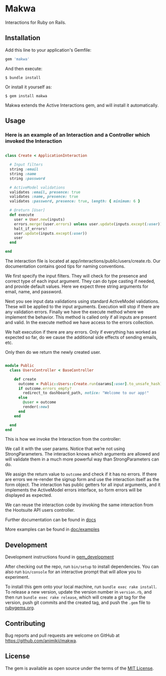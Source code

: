 # Makwa

Interactions for Ruby on Rails.

## Installation

Add this line to your application's Gemfile:

```ruby
gem 'makwa'
```

And then execute:

```shell
$ bundle install
```

Or install it yourself as:

```shell
$ gem install makwa
```

Makwa extends the Active Interactions gem, and will install it automatically.

## Usage

### Here is an example of an Interaction and a Controller which invoked the Interaction

```ruby

class Create < ApplicationInteraction

  # Input filters
  string :email
  string :name
  string :password

  # ActiveModel validations
  validates :email, presence: true
  validates :name, presence: true
  validates :password, presence: true, length: { minimum: 6 }

  # @return [User]
  def execute
    user = User.new(inputs)
    errors.merge!(user.errors) unless user.update(inputs.except(:user))
    halt_if_errors!
    user.update(inputs.except(:user))
    user
  end

end
```

The interaction file is located at app/interactions/public/users/create.rb. Our documentation contains good tips for
naming conventions.

We first specify the input filters. They will check for the presence and correct type of each input argument. They can
do type casting if needed, and provide default values. Here we expect three string arguments for email, name, and
password.

Next you see input data validations using standard ActiveModel validations. These will be applied to the input
arguments. Execution will stop if there are any validation errors. Finally we have the execute method where we implement
the behavior. This method is called only if all inputs are present and valid. In the execute method we have access to
the errors collection.

We halt execution if there are any errors. Only if everything has worked as expected so far, do we cause the additional
side effects of sending emails, etc.

Only then do we return the newly created user.

```ruby

module Public
  class UsersController < BaseController

    def create
      outcome = Public::Users::Create.run(oarams[:user].to_unsafe_hash)
      if outcome.errors_empty?
        redirect_to dashboard_path, notice: "Welcome to our app!"
      else
        @user = outcome
        render(:new)
      end
    end

  end
end
```

This is how we invoke the Interaction from the controller:

We call it with the user params. Notice that we’re not using StrongParameters. The interaction knows which arguments are
allowed and will validate them in a much more powerful way than StrongParameters can do.

We assign the return value to `outcome` and check if it has no errors. If there are errors we re-render the signup form
and use the interaction itself as the form object. The interaction has public getters for all input arguments, and it
implements the ActiveModel errors interface, so form errors will be displayed as expected.

We can reuse the interaction code by invoking the same interaction from the Hootsuite API users controller.

Further documentation can be found in [docs](doc/guides/01-why_interactions_tldr.md)

More examples can be found in [doc/examples](dov/examples)

## Development

Development instructions found in [gem_development](gem_development/how_to_release_new_version.md)

After checking out the repo, run `bin/setup` to install dependencies. You can also run `bin/console` for an interactive
prompt that will allow you to experiment.

To install this gem onto your local machine, run `bundle exec rake install`. To release a new version, update the
version number in `version.rb`, and then run `bundle exec rake release`, which will create a git tag for the version,
push git commits and the created tag, and push the `.gem` file to [rubygems.org](https://rubygems.org).

## Contributing

Bug reports and pull requests are welcome on GitHub at https://github.com/animikii/makwa.

## License

The gem is available as open source under the terms of the [MIT License](https://opensource.org/licenses/MIT).
